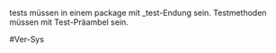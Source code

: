 
tests müssen in einem package mit \_test-Endung sein.
Testmethoden müssen mit Test-Präambel sein.

#Ver-Sys 